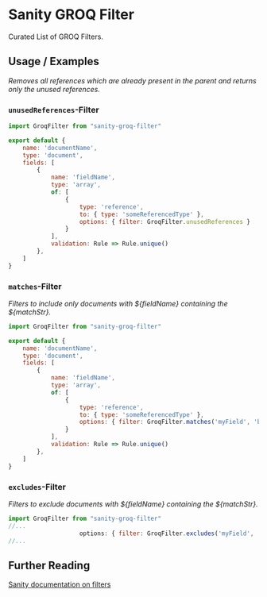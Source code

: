# Sanity GROQ Filter

Curated List of GROQ Filters.

## Usage / Examples

*Removes all references which are already present in the parent and returns only the unused references.*

### `unusedReferences`-Filter

```js
import GroqFilter from "sanity-groq-filter"

export default {
    name: 'documentName',
    type: 'document',
    fields: [
        {
            name: 'fieldName',
            type: 'array',
            of: [
                {
                    type: 'reference',
                    to: { type: 'someReferencedType' },
                    options: { filter: GroqFilter.unusedReferences }
                }
            ],
            validation: Rule => Rule.unique()
        },
    ]
}
```

### `matches`-Filter

*Filters to include only documents with ${fieldName} containing the ${matchStr}.*

```js
import GroqFilter from "sanity-groq-filter"

export default {
    name: 'documentName',
    type: 'document',
    fields: [
        {
            name: 'fieldName',
            type: 'array',
            of: [
                {
                    type: 'reference',
                    to: { type: 'someReferencedType' },
                    options: { filter: GroqFilter.matches('myField', 'barbeque') }
                }
            ],
            validation: Rule => Rule.unique()
        },
    ]
}
```

### `excludes`-Filter

*Filters to exclude documents with ${fieldName} containing the ${matchStr}.*

```js
import GroqFilter from "sanity-groq-filter"
//...
                    options: { filter: GroqFilter.excludes('myField', 'barbeque') }
//...
```

## Further Reading

[Sanity documentation on filters](https://www.sanity.io/docs/reference-type#8118f73f6758)
